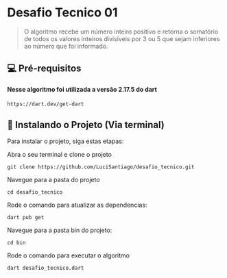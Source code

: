 # Desafio Tecnico 01



> O algoritmo recebe um número inteiro positivo e retorna o somatório de todos os valores inteiros divisíveis por 3 ou 5 que sejam inferiores ao número que foi informado.


## 💻 Pré-requisitos

#### Nesse algoritmo foi utilizada a versão 2.17.5 do dart
```
https://dart.dev/get-dart
```

## 🚀 Instalando o Projeto (Via terminal)

Para instalar o projeto, siga estas etapas:

Abra o seu terminal e clone o projeto
```
git clone https://github.com/LuciSantiago/desafio_tecnico.git
```
Navegue para a pasta do projeto
```
cd desafio_tecnico
```
Rode o comando para atualizar as dependencias:
```
dart pub get
```
Navegue para a pasta bin do projeto:
```
cd bin
```
Rode o comando para executar o algoritmo
```
dart desafio_tecnico.dart
```






